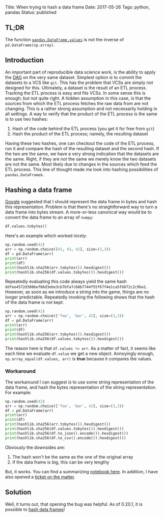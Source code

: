 Title: When trying to hash a data frame
Date: 2017-05-26
Tags: python, pandas
Status: published

## TL;DR

The function [`pandas.DataFrame.values`](https://pandas.pydata.org/pandas-docs/stable/generated/pandas.DataFrame.values.html) is not the inverse of `pd.DataFrame(np.array)`.

## Introduction

An important part of reproducible data science work, is the ability to apply the [DAG](https://en.wikipedia.org/wiki/Directed_acyclic_graph) on the very same dataset.
Simplest option is to commit the datasets to a VCS like `git`.
This has the problem that VCSs are simply not designed for this.
Ultimately, a dataset is the result of an ETL process.
Tracking the ETL process is easy and fits VCSs.
In some sense this is enough; but not quite right.
A hidden assumption in this case, is that the sources from which the ETL process fetches the raw data from are not changing.
This is a rather strong assumption and not necessarily holding in all settings.
A way to verify that the product of the ETL process is the same is to use two hashes:

1. Hash of the code behind the ETL process (you get it for free from `git`)
2. Hash the product of the ETL process; namely, the resulting dataset

Having these two hashes, one can checkout the code of the ETL process, run it and compare the hash of the resulting dataset and the second hash.
If the two are the same, we have a very strong indication that the datasets are the same.
Right, if they are *not* the same we merely know the two datasets are not the same.
Most likely due to changes in the sources which feed the ETL process.
This line of thought made me look into hashing possibilities of `pandas.DataFrame`s.

## Hashing a data frame

[Google](https://stackoverflow.com/a/41715431/671013) suggested that I should represent the data frame in bytes and hash this representation.
Problem is that there's no straightforward way to turn a data frame into bytes stream.
A more-or-less canonical way would be to convert the data frame to an array of `numpy`:

```python
df.values.tobytes()
```

Here's an example which worked nicely:

```python
np.random.seed(42)
arr = np.random.choice([41, 43, 42], size=(3,3))
df = pd.DataFrame(arr)
print(arr)
print(df)
print(hashlib.sha256(arr.tobytes()).hexdigest())
print(hashlib.sha256(df.values.tobytes()).hexdigest())
```

Repeatedly evaluating this code always yield the same hash `ddfee4572d380bef86d3ebe3cb7bfa7c68b7744f55f67f4e1ca5f6872c2c9ba1`.
However, as soon as we introduce a string into the game, things are no longer predictable.
Repeatedly invoking the following shows that the hash of the data frame is not kept:

```python
np.random.seed(42)
arr = np.random.choice(['foo', 'bar', 42], size=(3,3))
df = pd.DataFrame(arr)
print(arr)
print(df)
print(hashlib.sha256(arr.tobytes()).hexdigest())
print(hashlib.sha256(df.values.tobytes()).hexdigest())
```

The reason here is that `df.values != arr`.
As a matter of fact, it seems like each time we evaluate `df.value` we get a new object.
Annoyingly enough, `np.array_equal(df.values, arr)` is **true** because it compares the values.

### Workaround

The workaround I can suggest is to use some string representation of the data frame, and hash the bytes representation of the string representation.
For example:

```python
np.random.seed(42)
arr = np.random.choice(['foo', 'bar', 42], size=(3,3))
df = pd.DataFrame(arr)
print(arr)
print(df)
print(hashlib.sha256(arr.tobytes()).hexdigest())
print(hashlib.sha256(df.values.tobytes()).hexdigest())
print(hashlib.sha256(df.to_json().encode()).hexdigest())
print(hashlib.sha256(df.to_csv().encode()).hexdigest())
```

Obviously the downsides are:

1. The hash won't be the same as the one of the original array
2. If the data frame is big, this can be very lengthy

But, it works.
You can find a summarizing [notebook here](https://gist.github.com/drorata/bfc5d956c4fb928dcc77510a33009691).
In addition, I have also opened a [ticket on the matter](https://github.com/pandas-dev/pandas/issues/16517).


## Solution

Well, it turns out, that opening the bug was helpful.
As of 0.20.1, it is possible to [hash data frames](https://github.com/pandas-dev/pandas/issues/16517#issuecomment-304364225)!
